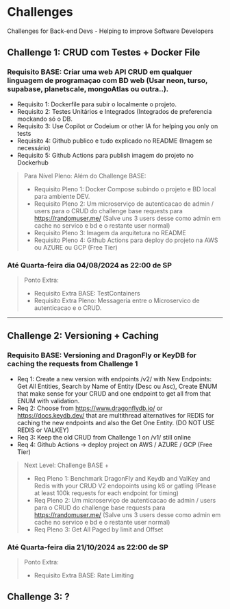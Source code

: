 # Challenges
Challenges for Back-end Devs - Helping to improve Software Developers 


## Challenge 1:  CRUD com Testes + Docker File

### Requisito BASE: Criar uma web API CRUD em qualquer linguagem de programaçao com BD web (Usar neon, turso, supabase, planetscale, mongoAtlas ou outra..).

* Requisito 1:  Dockerfile para subir o localmente o projeto.
* Requisito 2:  Testes Unitários e Integrados (Integrados de preferencia mockando só o DB.
* Requisito 3:  Use Copilot or Codeium or other IA for helping you only on tests
* Requisito 4:  Github publico e tudo explicado no README (Imagem se necessário)
* Requisito 5:  Github Actions para publish imagem do projeto no Dockerhub

> Para Nível Pleno:  Além do Challenge BASE:
> * Requisito Pleno 1: Docker Compose subindo o projeto e BD local para ambiente DEV.
> * Requisito Pleno 2: Um microserviço de autenticacao de admin / users para o CRUD do challenge base requests para https://randomuser.me/ (Salve uns 3 users desse como admin em cache no servico e bd e o restante user normal)
> * Requisito Pleno 3: Imagem da arquitetura no README
> * Requisito Pleno 4: Github Actions para deploy do projeto na AWS ou AZURE ou GCP (Free Tier)

### Até Quarta-feira dia 04/08/2024 as 22:00 de SP

> Ponto Extra:
> * Requisito Extra BASE: TestContainers
> * Requisito Extra Pleno: Messageria entre o Microservico de autenticacao e o CRUD. 

-------------------------------------------

## Challenge 2: Versioning + Caching 

### Requisito BASE: Versioning and DragonFly or KeyDB for caching the requests from Challenge 1

* Req 1: Create a new version with endpoints /v2/ with New Endpoints: Get All Entities, Search by Name of Entity (Desc ou Asc), Create ENUM that make sense for your CRUD and one endpoint to get all from that ENUM with validation.
* Req 2: Choose from https://www.dragonflydb.io/ or https://docs.keydb.dev/ that are multithread alternatives for REDIS for caching the new endpoints and also the Get One Entity. (DO NOT USE REDIS or VALKEY)
* Req 3: Keep the old CRUD from Challenge 1 on /v1/ still online
* Req 4: Github Actions -> deploy project on AWS / AZURE / GCP (Free Tier)

> Next Level:  Challenge BASE +
> * Req Pleno 1: Benchmark DragonFly and Keydb and ValKey and Redis with your CRUD V2 endopoints using k6 or gatling (Please at least 100k requests for each endpoint for timing)
> * Req Pleno 2: Um microserviço de autenticacao de admin / users para o CRUD do challenge base requests para https://randomuser.me/ (Salve uns 3 users desse como admin em cache no servico e bd e o restante user normal)
> * Req Pleno 3: Get All Paged by limit and Offset

### Até Quarta-feira dia 21/10/2024 as 22:00 de SP

> Ponto Extra:
> * Requisito Extra BASE: Rate Limiting

## Challenge 3: ?
